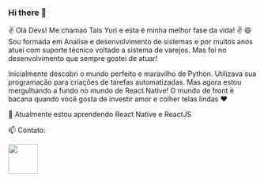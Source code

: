 ### Hi there 👋

<!--
**TaisYuri/TaisYuri** is a ✨ _special_ ✨ repository because its `README.md` (this file) appears on your GitHub profile.

Here are some ideas to get you started:

- 🔭 I’m currently working on ...
- 🌱 I’m currently learning ...
- 👯 I’m looking to collaborate on ...
- 🤔 I’m looking for help with ...
- 💬 Ask me about ...
- 📫 How to reach me: ...
- 😄 Pronouns: ...
- ⚡ Fun fact: ...
-->
✌ Olá Devs! Me chamao Tais Yuri e esta é minha melhor fase da vida! ✌
😄 Sou formada em Analise e desenvolvimento de sistemas e por muitos anos atuei com suporte técnico voltado a sistema de varejos. Mas foi no desenvolvimento que sempre gostei de atuar! 

Inicialmente descobri o mundo perfeito e maravilho de Python. Utilizava sua programação para criações de tarefas automatizadas.
Mas agora estou mergulhando a fundo no mundo de React Native! O mundo de front é bacana quando você gosta de investir amor e colher telas lindas ❤

🌱 Atualmente estou aprendendo React Native e ReactJS


📫 Contato:

<a href="https://www.linkedin.com/in/tais-yuri-86a4323a/" target="_blank"><img src="https://cdn.jsdelivr.net/gh/devicons/devicon/icons/linkedin/linkedin-original-wordmark.svg" width="60" height="60" target="_blank"></a>   
